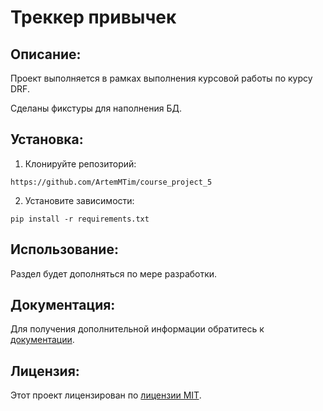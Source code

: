 # Треккер привычек
##  Описание:
Проект выполняется в рамках выполнения курсовой работы по курсу DRF.


Сделаны фикстуры для наполнения БД.
## Установка:
1. Клонируйте репозиторий:
```
https://github.com/ArtemMTim/course_project_5
```
2. Установите зависимости:
```
pip install -r requirements.txt
```
## Использование:
Раздел будет дополняться по мере разработки.


## Документация:
Для получения дополнительной информации обратитесь к [документации](docs/README.md).

## Лицензия:

Этот проект лицензирован по [лицензии MIT](LICENSE).